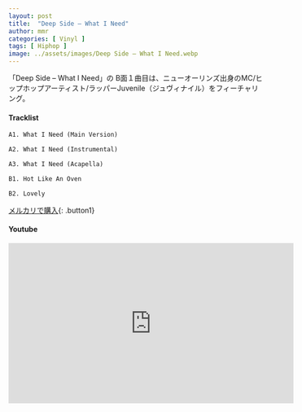 ```yaml
---
layout: post
title:  "Deep Side – What I Need"
author: mmr
categories: [ Vinyl ]
tags: [ Hiphop ]
image: ../assets/images/Deep Side – What I Need.webp
---
```


「Deep Side – What I Need」の
B面１曲目は、ニューオーリンズ出身のMC/ヒップホップアーティスト/ラッパーJuvenile（ジュヴィナイル）をフィーチャリング。


#### Tracklist
```md
A1. What I Need (Main Version)

A2. What I Need (Instrumental)

A3. What I Need (Acapella)

B1. Hot Like An Oven

B2. Lovely
```

[メルカリで購入](https://jp.mercari.com/item/m16482484195?afid=6142608987){: .button1}

#### Youtube
<iframe width="560" height="315" src="https://www.youtube.com/embed/J838cZwS4rk?si=yQdHHez0H8ij-rMu" title="YouTube video player" frameborder="0" allow="accelerometer; autoplay; clipboard-write; encrypted-media; gyroscope; picture-in-picture; web-share" referrerpolicy="strict-origin-when-cross-origin" allowfullscreen></iframe>